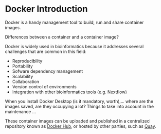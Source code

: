 # Docker Introduction

Docker is a handy management tool to build, run and share container images.

Differences between a container and a container image?

Docker is widely used in bioinformatics because it addresses several challenges that are common in this field:

- Reproducibility
- Portability
- Sofware dependency management
- Scalability
- Collaboration
- Version control of environments
- Integration with other bioinformatics tools (e.g. Nextflow)

When you install Docker Desktop (is it mandatory, worth),... where are the images saved, are they occupying a lot? Things to take into account in the maintenance ...

These container images can be uploaded and published in a centralized repository known as [Docker Hub](https://hub.docker.com/), or hosted by other parties, such as [Quay](https://quay.io/).

